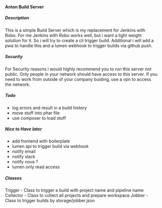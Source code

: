 #### Anton Build Server

##### Description
This is a simple Build Server which is my replacement for Jenkins with Robo.
For me Jenkins with Robo works well, but i want a light weight solution for it.
So i will try to create a cli trigger build.
Additional i will add a pwa to handle this and a lumen webhook to trigger builds via github push.

##### Security
For Security reasons i would highly recommend you to run this server not public.
Only people in your network should have access to this server.
If you need to work from outside of your company buiding, use a vpn to access the network.

##### Todo
* log errors and result in a build history
* move stuff into phar file
* use composer to load stuff

##### Nice to Have later
* add frontend with boilerplate
* lumen api to trigger build via webhook
* notify email
* notify slack
* notify nova ?
* lumen only read access

##### Classes
Trigger - Class to trigger a build with project name and pipeline name
Collector - Class to collect all projects and prepare workspace
Jobber - Class to trigger builds by storage/jobber.json